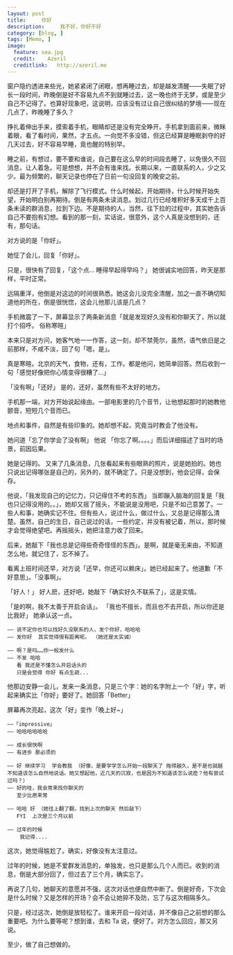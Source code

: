 ```yaml
---
layout: post  
title:     你好
description:     我不好，你好不好
category: [blog, ]  
tags: [Memo, ]  
image:
  feature: sea.jpg
  credit:    Azeril
  creditlink:   http://azeril.me
---
```


窗户隐约透进来些光，她紧紧闭了闭眼，想再睡过去，却是越发清醒——失眠了好长一段时间，昨晚倒是好不容易九点不到就睡过去，这一晚也终于无梦，或是至少自己不记得了。也算好现象吧，这说明，应该没有过让自己很纠结的梦境——现在几点了，昨晚睡了多久？

挣扎着伸出手来，摸索着手机，眼睛却还是没有完全睁开。手机拿到面前来，微眯着眼，看了看时间，果然，才五点。一向觉不多没错，但这已经算是睡眠剥夺的好几天过去，好不容易早睡，竟也醒的特别早。

睡之前，有想过，要不要和谁说，自己要在这么早的时间段去睡了，以免很久不回消息，让人着急。可是想想，并不会有谁来找。长期以来，一直联系的人，少之又少。最为频繁的，聊天记录也停在了日前一句没回复的晚安之前。

却还是打开了手机，解除了飞行模式。什么时候起，开始期待，什么时候开始失望，开始明白别再期待。倒是有两条未读消息。划过几行已经堆积好多天成千上百条未读的群消息，拉到下边。不是期待的人，当然，往下拉的过程中，其实她告诉自己不要抱有幻想。看到的那一刻，实话说，很意外，这个人真是没想到的，还有，那句话。

对方说的是「你好」。

她怔了会儿，回复「你好」。

只是，很快有了回复，「这个点... 睡得早起得早吗？」
她很诚实地回答，昨天是那样，平时正常。

远隔重洋，他倒是对这边的时间很熟悉。她这会儿没完全清醒，加之一直不确切知道他的所在，倒是很恍惚，这会儿他那儿该是几点？

手机微震了一下，屏幕显示了两条新消息「就是发现好久没有和你聊天了，所以就打个招呼。   俗称寒暄」

本来只是对方问，她客气地一一作答，这一刻，却不禁莞尔，虽然，语气依旧是之前那样，不咸不淡，回了句「嗯，是」。

真是寒暄。北京的天气，食物，还有，工作。都是他问，她简单回答。然后收到一句「感觉好像把你心情变得很糟了...」

「没有啊」「还好」  是的，还好，虽然有些不太好的地方。

手机那一端，对方开始说起缘由。一部电影里的几个音节，让他想起那时的她教他颤音，短短几个音而已。

地点和事件，自然是有些印象的。她却想不起，究竟当时教会了他没有。

她问道「忘了你学会了没有啊」
他说 「你忘了啊。。。。」而后详细描述了当时的场景，前因后果。

她是记得的。
又来了几条消息，几张看起来有些眼熟的照片，说是她拍的。她也只说出记得哪张是自己的，另外的，就不确定了。只是没想到，他会记得，会保存。

他说，「我发现自己的记忆力，只记得住不考的东西」
当即蹦入脑海的回复是「我也只记得没用的。。」，她却又摇了摇头，不能说是没用吧，只是不如己意罢了。一些人和事，她确实记不住。但有些人，说过什么，做过什么，又总是记得那么清楚。虽然，自己的生日，自己说过的话，一些约定，并没有被记着，所以，那时候才会觉得绝望吧。再摇摇头，她把注意力收了回来。

后来，她敲下「我也总是记得些奇奇怪怪的东西」。是啊，就是毫无来由，不知道怎么地，就记住了，忘不掉了。

看离上班时间还早，对方说「还早，你还可以赖床」。她已经起来了。他道歉「不好意思」。「没事啊」。

「好人！」
好人麽，还好吧，她敲下「确实好久不联系了」，这是实情。

「是的啊，我不太善于开启会话」。
「我也不擅长，而且也不去开启，所以你还是比我好」 她承认这一点。

	—— 说不定你也可以找好久没联系的人，发个你好，哈哈哈
	—— 发你好  其实觉得很有距离呢。 （她还是太实诚）
	
	—— 啊？是吗……你一般发什么
	—— 不发 哈哈
       看 我还是不懂怎么开启话头的
       只是会觉得 你好 有点生疏... 
   
他那边安静一会儿，发来一条消息，只是三个字：她的名字附上一个「好」字，听起来确实比「你好」要好了。她回答「Better」

屏幕再次亮起，这次「好」变作「晚上好~」

	——「impressive」
	—— 哈哈哈哈哈哈
	
	—— 成长很快啊
	—— 有进步 那必须的
	
	—— 好 继续学习  学会教我 （好像，是要学学怎么开始一段聊天了 拖得越久，是不是也就越不知道该怎么自然地说话。她又想起他，近几天的沉寂，也是因为不知道该怎么说麽？他有尝试过吗？）
	—— 好的哇，我会常来找你聊天的
       至少比原来常
 	
    —— 哈哈 好 （她往上翻了翻，找到上次的聊天 然后敲下） 
       FYI  上次是三个月以前 

	—— 过年的时候
 		我记得....
   
   
这次，她觉得尴尬了。确实，好像没有太注意过。

过年的时候，她是不爱群发消息的，单独发，也只是那么几个人而已。收到的消息，倒是大部分回了，但过去了三个月，确实忘了。

再说了几句，她聊天的意愿并不强，这次对话也便自然中断了。倒是好奇，下次会是什么时候？又是怎样的开场？会不会让她猝不及防，忘了与这次相隔多久。

只是，经过这次，她倒是放轻松了。谁来开启一段对话，并不像自己之前想的那么重要吧。为什么要等呢？想到谁，去和 Ta 说，便好了。对方怎么回应，那又另说。

至少，做了自己想做的。

